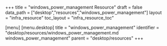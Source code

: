 +++
title = "windows_power_management Resource"
draft = false
data_path = ["desktop","resources","windows_power_management"]
layout = "infra_resource"
toc_layout = "infra_resource_toc"

[menu]
  [menu.desktop]
    title = "windows_power_management"
    identifier = "desktop/resources/windows_power_management.md windows_power_management"
    parent = "desktop/resources"
+++

<!-- The contents of this page are automatically generated from the windows_power_management.yaml file in the data/desktop/resources directory. -->
